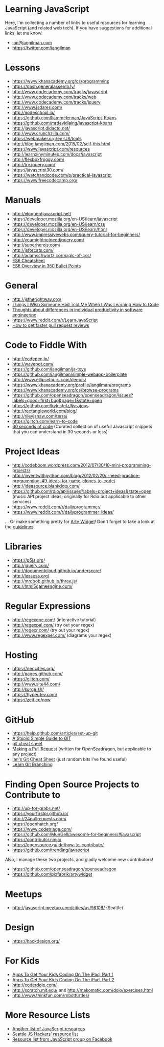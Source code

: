 # Learning JavaScript

Here, I'm collecting a number of links to useful resources for learning JavaScript (and related web tech). If you have suggestions for additional links, let me know!

* ian@iangilman.com
* https://twitter.com/iangilman

# Lessons

* https://www.khanacademy.org/cs/programming
* https://dash.generalassemb.ly/
* http://www.codecademy.com/tracks/javascript
* http://www.codecademy.com/tracks/web
* http://www.codecademy.com/tracks/jquery
* http://www.jsdares.com/
* http://nodeschool.io/
* https://github.com/liammclennan/JavaScript-Koans
* https://github.com/mrdavidlaing/javascript-koans
* http://javascript.didacto.net/
* http://www.crunchzilla.com/
* https://webmaker.org/en-US/tools
* http://blog.iangilman.com/2015/02/self-this.html
* https://www.javascript.com/resources
* http://learnxinyminutes.com/docs/javascript
* http://flexboxfroggy.com/
* http://try.jquery.com/
* https://javascript30.com/
* https://watchandcode.com/p/practical-javascript
* https://www.freecodecamp.org/

# Manuals

* http://eloquentjavascript.net/
* https://developer.mozilla.org/en-US/learn/javascript
* https://developer.mozilla.org/en-US/learn/css
* https://developer.mozilla.org/en-US/learn/html
* http://www.impressivewebs.com/jquery-tutorial-for-beginners/
* http://youmightnotneedjquery.com/
* http://superherojs.com/
* http://jsforcats.com/
* http://adamschwartz.co/magic-of-css/
* [ES6 Cheatsheet](https://devhints.io/es6)
* [ES6 Overview in 350 Bullet Points](https://ponyfoo.com/articles/es6)

# General

* http://jstherightway.org/
* [Things I Wish Someone Had Told Me When I Was Learning How to Code](https://medium.com/learning-to-code/565fc9dcb329)
* [Thoughts about differences in individual productivity in software engineering](https://medium.com/@cramforce/ive-lately-been-thinking-about-what-patterns-could-explain-perceived-differences-in-productivity-77d1f52f1527)
* https://www.reddit.com/r/LearnJavaScript
* [How to get faster pull request reviews](https://github.com/kubernetes/kubernetes/blob/master/docs/devel/faster_reviews.md)

# Code to Fiddle With

* http://codepen.io/
* http://wavepot.com/
* https://github.com/iangilman/js-toys
* https://github.com/iangilman/simple-webapp-boilerplate
* http://www.ellipsetours.com/demos/
* https://www.khanacademy.org/profile/iangilman/programs
* https://www.khanacademy.org/cs/browse-programs
* https://github.com/openseadragon/openseadragon/issues?labels=good+first+bug&page=1&state=open
* https://github.com/kylestetz/lissajous
* http://rectangleworld.com/blog/
* http://rileyjshaw.com/terra/
* https://glitch.com/learn-to-code
* [30 seconds of code](https://github.com/Chalarangelo/30-seconds-of-code/blob/master/README.md) (Curated collection of useful Javascript snippets that you can understand in 30 seconds or less)

# Project Ideas

* http://codeboom.wordpress.com/2012/07/30/10-mini-programming-projects/
* http://inventwithpython.com/blog/2012/02/20/i-need-practice-programming-49-ideas-for-game-clones-to-code/
* http://ideasource.blankdots.com/
* https://github.com/rdio/api/issues?labels=project+ideas&state=open (music API project ideas; originally for Rdio but applicable to other services)
* https://www.reddit.com/r/dailyprogrammer/
* https://www.reddit.com/r/dailyprogrammer_ideas/

… Or make something pretty for [Arty Widget](http://www.artywidget.com/)! Don't forget to take a look at the [guidelines](https://github.com/pixfabrik/artywidget/wiki/Artwork-Guidelines).

# Libraries

* https://p5js.org/
* http://jquery.com/
* http://documentcloud.github.io/underscore/
* http://lesscss.org/
* http://mrdoob.github.io/three.js/
* http://html5gameengine.com/

# Regular Expressions

* http://regexone.com/ (interactive tutorial)
* http://regexpal.com/ (try out your regex)
* http://regexr.com/ (try out your regex)
* http://www.regexper.com/ (diagrams your regex)

# Hosting

* https://neocities.org/
* http://pages.github.com/
* https://glitch.com/
* http://www.site44.com/
* http://surge.sh/
* https://hyperdev.com/
* https://zeit.co/now
 
# GitHub

* https://help.github.com/articles/set-up-git
* [A Stupid Simple Guide to GIT](https://medium.com/the-startup-lab-blog/stupid-simple-guide-to-git-f562df9c49ad)
* [git cheat sheet](http://rogerdudler.github.io/git-guide/files/git_cheat_sheet.pdf)
* [Making a Pull Request](https://github.com/openseadragon/openseadragon/wiki/Making-a-Pull-Request) (written for OpenSeadragon, but applicable to any project)
* [Ian's Git Cheat Sheet](https://gist.github.com/iangilman/1097883) (just random bits I've found useful)
* [Learn Git Branching](http://pcottle.github.io/learnGitBranching/)

# Finding Open Source Projects to Contribute to

* http://up-for-grabs.net/
* https://yourfirstpr.github.io/
* http://24pullrequests.com/
* https://openhatch.org/
* https://www.codetriage.com/
* https://github.com/MunGell/awesome-for-beginners#javascript
* https://contributor.ninja/
* https://opensource.guide/how-to-contribute/
* https://github.com/trending/javascript

Also, I manage these two projects, and gladly welcome new contributors!

* https://github.com/openseadragon/openseadragon
* https://github.com/pixfabrik/artywidget

# Meetups

* http://javascript.meetup.com/cities/us/98108/ (Seattle)

# Design

* https://hackdesign.org/

# For Kids

* [Apps To Get Your Kids Coding On The iPad, Part 1](http://ipadinsight.com/ipad-in-education-2/apps-to-get-your-kids-coding-on-the-ipad-part-1/)
* [Apps To Get Your Kids Coding On The iPad, Part 2](http://ipadinsight.com/ipad-app-reviews/apps-to-get-your-kids-coding-on-the-ipad-part-2/)
* http://coderdojo.com/
* http://scratch.mit.edu/ and http://makomatic.com/dojo/exercises.html
* http://www.thinkfun.com/robotturtles/

# More Resource Lists

* [Another list of JavaScript resources](https://gist.github.com/unkillbob/7090664)
* [Seattle JS Hackers' resource list](https://github.com/SeattleJSHackers/seattlejshackers/blob/master/README.md)
* [Resource list from JavaScript group on Facebook](https://www.facebook.com/notes/javascript/resources-for-learning-javascript/10151409218055343/)
